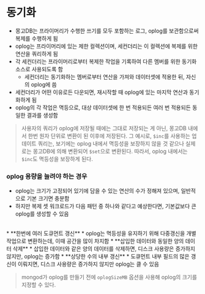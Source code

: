 # 동기화

* 몽고DB는 프라이머리가 수행한 쓰기를 모두 포함하는 로그, oplog를 보관함으로써 복제를 수행하게 됨
* oplog는 프라이머리에 있는 제한 컬렉션이며, 세컨더리는 이 컬렉션에 복제를 위한 연산을 쿼리하게 됨
* 각 세컨더리는 프라이머리로부터 복제한 작업을 기록하여 다른 멤버를 위한 동기화 소스로 사용되도록 함
	* 세컨더리는 동기화하는 멤버로부터 연산을 가져와 데이터셋에 적용한 뒤, 자신의 oplog에 씀
* 세컨더리가 어떤 이유로든 다운되면, 재시작할 때 oplog에 있는 마지막 연산과 동기화하게 됨
* oplog의 각 작업은 멱등으로, 대상 데이터셋에 한 번 적용되든 여러 번 적용되든 동일한 결과를 생성함

> 사용자의 쿼리가 oplog에 저장될 때에는 그대로 저장되는 게 아닌, 몽고DB 내에서 한번 원자 단위로 변환이 된 이후에 저장된다. 그 예시로, `$inc`를 사용하는 업데이트 쿼리는, 보기에는 oplog 내에서 멱등성을 보장하지 않을 것 같으나 실제로는 몽고DB에 의해 변환되어 `$set`으로 변환된다. 따라서, oplog 내에서는 `$inc`도 멱등성을 보장하게 된다.

### oplog 용량을 늘려야 하는 경우

* oplog는 크기가 고정되어 있기에 담을 수 있는 연산의 수가 정해져 있으며, 일반적으로 기본 크기면 충분함
* 하지만 복제 셋 워크로드가 다음 패턴 중 하나와 같다고 예상한다면, 기본값보다 큰 oplog를 생성할 수 있음
<br>
* **한번에 여러 도큐먼트 갱신**
	* oplog는 멱등성을 유지하기 위해 다중갱신을 개별 작업으로 변환하는데, 이때 공간을 많이 차지함
* **삽입한 데이터와 동일한 양의 데이터 삭제**
	* 삽입한 데이터와 같은 양의 데이터를 삭제하면, 디스크 사용량은 증가하지 않지만, oplog는 증가함
* **상당한 수의 내부 갱신**
	* 도큐먼트 내부 필드의 많은 갱신이 이뤄지면, 디스크 사용량은 증가하지 않지만 oplog는 클 수 있음

> mongod가 oplog를 만들기 전에 `oplogSizeMB` 옵션을 사용해 oplog의 크기를 지정할 수 있다.